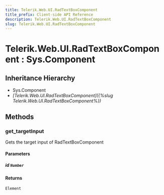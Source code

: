 ```yaml
---
title: Telerik.Web.UI.RadTextBoxComponent
title_prefix: Client-side API Reference
description: Telerik.Web.UI.RadTextBoxComponent
slug: Telerik.Web.UI.RadTextBoxComponent
---
```


# Telerik.Web.UI.RadTextBoxComponent : Sys.Component 

## Inheritance Hierarchy

* Sys.Component
* *[Telerik.Web.UI.RadTextBoxComponent]({%slug Telerik.Web.UI.RadTextBoxComponent%})*


## Methods

###  get_targetInput

Gets the target input of RadTextBoxComponent

#### Parameters

##### id `Number`

#### Returns

`Element` 



